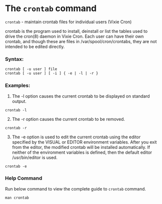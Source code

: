 # The `crontab` command

`crontab` - maintain crontab files for individual users (Vixie Cron)


crontab  is  the program used to install, deinstall or list the tables used to drive the cron(8) daemon in Vixie Cron.  Each user can have their own crontab, and though these are files in /var/spool/cron/crontabs, they are not intended to be edited directly.
### Syntax:

```
crontab [ -u user ] file
crontab [ -u user ] [ -i ] { -e | -l | -r }
```

### Examples:

1. The -l option causes the current crontab to be displayed on standard output.

```
crontab -l
```

2.  The -r option causes the current crontab to be removed.

```
crontab -r
```

3. The -e option is used to edit the current crontab using the editor specified by the VISUAL or EDITOR environment variables.  After you exit from the editor,  the modified crontab will be installed automatically.  If neither of the environment variables is defined, then the default editor /usr/bin/editor is used.

```
crontab -e
```

### Help Command
Run below command to view the complete guide to `crontab` command.
```
man crontab
```